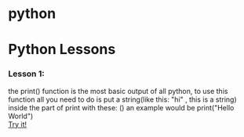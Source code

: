# python
<html>
  <h1>Python Lessons</h1>
  <h3>Lesson 1:</h3>
  <p>the print() function is the most basic output of all python, to use this function all you need to do is put a string(like this: "hi" , this is a string) inside the part of print with these: ()
  an example would be print("Hello World")
<br>
  <a href="https://www.w3schools.com/python/trypython.asp?filename=demo_default">Try it!</a>
</html>
